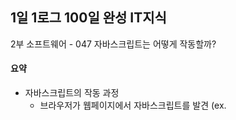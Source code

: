 ## 1일 1로그 100일 완성 IT지식

2부 소프트웨어 - 047 자바스크립트는 어떻게 작동할까?

#### 요약

- 자바스크립트의 작동 과정
  - 브라우저가 웹페이지에서 자바스크립트를 발견 (ex. <script> 태그를 만남)
  - 프로그램의 텍스트를 자바스크립트 컴파일러로 전달
  - 컴파일러는 프로그램에 에러가 있는지 검사, 프로그램을 컴퓨터의 어셈블리 언어 명령어로 컴파일
  - 모형 컴퓨터 같은 시뮬레이터를 실행 -> 자바스크립트 프로그램이 수행하기로 되어 있는 모든 기능을 수행
- 시뮬레이터와 브라우저는 밀접하게 상호작용
  - ex. 사용자가 버튼을 눌렀을 때 브라우저는 시뮬레이터에 버튼이 눌렸음을 알림
  - ex. 시뮬레이터는 대화 상자 띄우려 할 때 alert나 prompt 함수를 호출 -> 브라우저에 작업 수행하도록 요청
- 일련의 수 중에서 가장 큰 수 찾기 프로그램
  - 입력이 모두 음수일 때 최댓값이 0이 되는 문제를 해결
 
```
var max, num;
num = prompt("Enter new value, or 0 to end");
max = num;
while (num != '0') {
  if (parseInt(num) > parseInt(max)) {
    max = num;
  }
  num = prompt("Enter new value, or 0 to end");
}
alert("Maximum is " + max);
```
